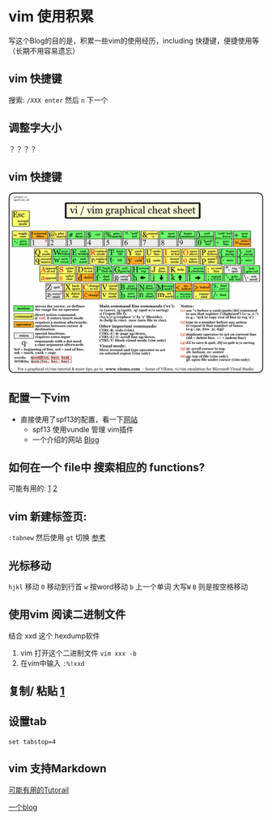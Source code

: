 # vim 使用积累
写这个Blog的目的是，积累一些vim的使用经历，including 快捷键，便捷使用等（长期不用容易遗忘）

## vim 快捷键
搜索: `/XXX enter` 然后 `n` 下一个

## 调整字大小
？？？？

## vim 快捷键
![vim_1](./images/vim_1.jpg)
## 配置一下vim 
* 直接使用了spf13的配置，看一下[网站](https://github.com/spf13/spf13-vim)
	* spf13 使用vundle 管理 vim插件 
	* 一个介绍的网站 [Blog](http://harrycode.logdown.com/tags/Vim)

## 如何在一个 file中 搜索相应的 functions? 
可能有用的: [1](http://easwy.com/blog/archives/advanced-vim-skills-cscope/) [2](http://my.oschina.net/shelllife/blog/120922)

## vim 新建标签页:
`:tabnew` 然后使用 `gt` 切换 [参考](http://www.webinno.cn/blog/article/view/44)	

## 光标移动 
`hjkl` 移动
`0` 移动到行首
`w` 按word移动    `b` 上一个单词  大写`W` `B` 则是按空格移动

## 使用vim 阅读二进制文件
结合 xxd 这个 hexdump软件 
1. vim 打开这个二进制文件 `vim xxx -b`
2. 在vim中输入 `:%!xxd`

## 复制/ 粘贴 [1](http://blog.csdn.net/nkguohao/article/details/8937695)

## 设置tab
`set tabstop=4`

## vim 支持Markdown 
[可能有用的Tutorail](http://www.jianshu.com/p/24aefcd4ca93)

[一个blog](http://easwy.com/blog/archives/advanced-vim-skills-basic-move-method/)


